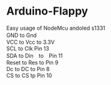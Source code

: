 # Arduino-Flappy
Easy usage of NodeMcu andoled s1331 <Br>
GND to Gnd　<Br>
VCC to Vcc to 3.3V<Br>
SCL to Clk Pin 13<Br>
SDA to Din　to　Pin 11<Br>
Reset to Res to Pin 9<Br>
Dc to DC to Pin 8<Br>
CS to CS tp Pin 10<Br>

